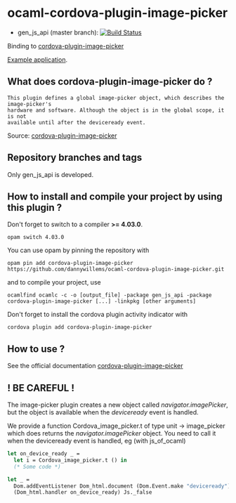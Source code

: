 # ocaml-cordova-plugin-image-picker

* gen_js_api (master branch): [![Build Status](https://travis-ci.org/dannywillems/ocaml-cordova-plugin-image-picker.svg?branch=master)](https://travis-ci.org/dannywillems/ocaml-cordova-plugin-image-picker)

Binding to
[cordova-plugin-image-picker](https://github.com/apache/cordova-plugin-image-picker)

[Example
application](https://github.com/dannywillems/ocaml-cordova-plugin-image-picker-example).

## What does cordova-plugin-image-picker do ?

```
This plugin defines a global image-picker object, which describes the image-picker's
hardware and software. Although the object is in the global scope, it is not
available until after the deviceready event.
```

Source: [cordova-plugin-image-picker](https://github.com/apache/cordova-plugin-image-picker)

## Repository branches and tags

Only gen_js_api is developed.

## How to install and compile your project by using this plugin ?

Don't forget to switch to a compiler **>= 4.03.0**.
```Shell
opam switch 4.03.0
```

You can use opam by pinning the repository with
```Shell
opam pin add cordova-plugin-image-picker https://github.com/dannywillems/ocaml-cordova-plugin-image-picker.git
```

and to compile your project, use
```Shell
ocamlfind ocamlc -c -o [output_file] -package gen_js_api -package cordova-plugin-image-picker [...] -linkpkg [other arguments]
```

Don't forget to install the cordova plugin activity indicator with
```Shell
cordova plugin add cordova-plugin-image-picker
```

## How to use ?

See the official documentation
[cordova-plugin-image-picker](https://github.com/apache/cordova-plugin-image-picker)

## ! BE CAREFUL !

The image-picker plugin creates a new object called *navigator.imagePicker*, but the object is
available when the *deviceready* event is handled.

We provide a function Cordova_image_picker.t of type unit -> image_picker which does returns the
*navigator.imagePicker* object. You need to call it when the deviceready event is handled, eg (with js_of_ocaml)

```OCaml
let on_device_ready _ =
  let i = Cordova_image_picker.t () in
  (* Some code *)

let _ =
  Dom.addEventListener Dom_html.document (Dom.Event.make "deviceready")
  (Dom_html.handler on_device_ready) Js._false
```
